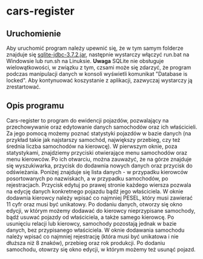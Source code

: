 # cars-register

## Uruchomienie
Aby uruchomić program należy upewnić się, że w tym samym folderze znajduje się [sqlite-jdbc-3.7.2.jar](https://livelancsac-my.sharepoint.com/:u:/g/personal/daniszew_lancaster_ac_uk/EeXQ0bwqtRtDvn9pNpkomFUBaH-4TQnvAp9sB6rLTNOjOQ?e=EzHP6C), następnie wystarczy włączyć run.bat na Windowsie lub run.sh na Linuksie. **Uwaga** SQLite nie obsługuje wielowątkowości, w związku z tym, czsami może się zdarzyć, że program podczas manipulacji danych w konsoli wyświetli komunikat "Database is locked". Aby kontynuować koszystanie z aplikacji, zazwyczaj wystarczy ją zrestartować.
## Opis programu
Cars-register to program do ewidencji pojazdów, pozwalający na przechowywanie oraz edytowanie danych samochodów oraz ich właścicieli. Za jego pomocą możemy poznać statystyki pojazdów w bazie danych (na przykład takie jak najstarszy samochód, największy przebieg, czy też średnia liczba samochodów na kierowcę). W pierwszym oknie, poza statystykami, znajdziemy przyciski otwierające menu samochodów oraz menu kierowców. Po ich otwarciu, można zauważyć, że na górze znajduje się wyszukiwarka, przycisk do dodawnia nowych danych oraz przycisk do odświeżania. Poniżej znajduje się lista danych - w przypadku kierowców posortowanych po nazwiskach, a w przypadku samochodów, po rejestracjach. Przycisk edytuj po prawej stronie każdego wiersza pozwala na edycję danych konkretnego pojazdu bądź jego właściciela. W oknie dodawnia kierowcy należy wpisać co najmniej PESEL, który musi zawierać 11 cyfr oraz musi być unikatowy. Po dodaniu danych, otworzy się okno edycji, w którym możemy dodawać do kierowcy nieprzypisane samochody, bądź usuwać pojazdy od właściciela, a także samego kierowcę. Po usunięciu relacji lub kierowcy, samochody pozostają jednak w bazie danych, bez przypisanego właściciela. W oknie dodawania samochodu należy wpisać co najmniej rejestrację (która musi być unikatowa i nie dłuższa niż 8 znaków), przebieg oraz rok produkcji. Po dodaniu samochodu, otowrzy się okno edycji, w którym możemy też usunąć pojazd. 